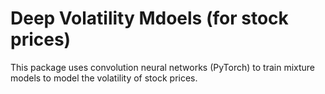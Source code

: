 # Deep Volatility Mdoels (for stock prices)

This package uses convolution neural networks (PyTorch) to train mixture models to model
the volatility of stock prices.
